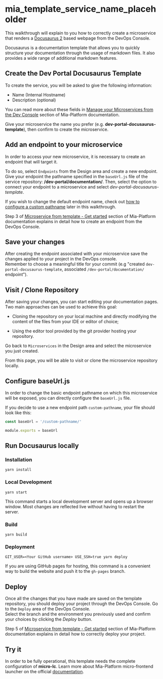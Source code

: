 # mia_template_service_name_placeholder

This walkthrough will explain to you how to correctly create a microservice that renders a [Docusaurus 2](https://docusaurus.io/) based webpage from the DevOps Console.

Docusaurus is a documentation template that allows you to quickly structure your documentation through the usage of markdown files. It also provides a wide range of additional markdown features.

## Create the Dev Portal Docusaurus Template

To create the service, you will be asked to give the following information:

- Name (Internal Hostname)
- Description (optional)

You can read more about these fields in [Manage your Microservices from the Dev Console](https://docs.mia-platform.eu/development_suite/api-console/api-design/services/) section of Mia-Platform documentation.

Give your microservice the name you prefer (e.g. **dev-portal-docusaurus-template**), then confirm to create the microservice.

## Add an endpoint to your microservice

In order to access your new microservice, it is necessary to create an endpoint that will target it.  

To do so, select `Endpoints` from the Design area and create a new endpoint.
Give your endpoint the pathname specified in the `baseUrl.js` file of the service repository: **/dev-portal/documentation/**. Then, select the option to connect your endpoint to a microservice and select *dev-portal-docusaurus-template*. 

If you wish to change the default endpoint name, check out [how to configure a custom pathname](#configure-baseurljs) later in this walkthrough.

Step 3 of [Microservice from template - Get started](https://docs.mia-platform.eu/development_suite/api-console/api-design/custom_microservice_get_started/#3-creating-the-endpoint) section of Mia-Platform documentation explains in detail how to create an endpoint from the DevOps Console.

## Save your changes

After creating the endpoint associated with your microservice save the changes applied to your project in the DevOps console.  
Remember to choose a meaningful title for your commit (e.g "created `dev-portal-docusaurus-template`, associated `/dev-portal/documentation/` endpoint").

## Visit / Clone Repository

After saving your changes, you can start editing your documentation pages. 
Two main approaches can be used to achieve this goal:

- Cloning the repository on your local machine and directly modifying the content of the files from your IDE or editor of choice;

- Using the editor tool provided by the git provider hosting your repository.

Go back to `Microservices` in the Design area and select the microservice you just created.

From this page, you will be able to visit or clone the microservice repository locally.

## Configure baseUrl.js

In order to change the basic endpoint pathname on which this microservice will be exposed, you can directly configure the `baseUrl.js` file.

If you decide to use a new endpoint path `custom-pathname`, your file should look like this:

```js
const baseUrl = '/custom-pathname/'

module.exports = baseUrl
```

## Run Docusaurus locally

### Installation

```console
yarn install
```

### Local Development

```console
yarn start
```

This command starts a local development server and opens up a browser window. Most changes are reflected live without having to restart the server.

### Build

```console
yarn build
```

### Deployment

```console
GIT_USER=<Your GitHub username> USE_SSH=true yarn deploy
```

If you are using GitHub pages for hosting, this command is a convenient way to build the website and push it to the `gh-pages` branch.

## Deploy

Once all the changes that you have made are saved on the template repository, you should deploy your project through the DevOps Console. Go to the `Deploy` area of the DevOps Console.  
Select the branch and the environment you previously used and confirm your choices by clicking the *Deploy* button. 

Step 5 of [Microservice from template - Get started](https://docs.mia-platform.eu/development_suite/api-console/api-design/custom_microservice_get_started/#5-deploy-the-project-through-the-api-console) section of Mia-Platform documentation explains in detail how to correctly deploy your project.

## Try it

In order to be fully operational, this template needs the complete configuration of **micro-lc**. Learn more about Mia-Platform micro-frontend launcher on the official [documentation](https://micro-lc.io/).

